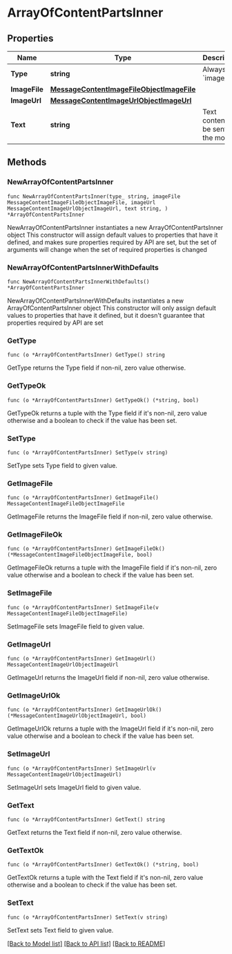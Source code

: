 # ArrayOfContentPartsInner

## Properties

Name | Type | Description | Notes
------------ | ------------- | ------------- | -------------
**Type** | **string** | Always &#x60;image_file&#x60;. | 
**ImageFile** | [**MessageContentImageFileObjectImageFile**](MessageContentImageFileObjectImageFile.md) |  | 
**ImageUrl** | [**MessageContentImageUrlObjectImageUrl**](MessageContentImageUrlObjectImageUrl.md) |  | 
**Text** | **string** | Text content to be sent to the model | 

## Methods

### NewArrayOfContentPartsInner

`func NewArrayOfContentPartsInner(type_ string, imageFile MessageContentImageFileObjectImageFile, imageUrl MessageContentImageUrlObjectImageUrl, text string, ) *ArrayOfContentPartsInner`

NewArrayOfContentPartsInner instantiates a new ArrayOfContentPartsInner object
This constructor will assign default values to properties that have it defined,
and makes sure properties required by API are set, but the set of arguments
will change when the set of required properties is changed

### NewArrayOfContentPartsInnerWithDefaults

`func NewArrayOfContentPartsInnerWithDefaults() *ArrayOfContentPartsInner`

NewArrayOfContentPartsInnerWithDefaults instantiates a new ArrayOfContentPartsInner object
This constructor will only assign default values to properties that have it defined,
but it doesn't guarantee that properties required by API are set

### GetType

`func (o *ArrayOfContentPartsInner) GetType() string`

GetType returns the Type field if non-nil, zero value otherwise.

### GetTypeOk

`func (o *ArrayOfContentPartsInner) GetTypeOk() (*string, bool)`

GetTypeOk returns a tuple with the Type field if it's non-nil, zero value otherwise
and a boolean to check if the value has been set.

### SetType

`func (o *ArrayOfContentPartsInner) SetType(v string)`

SetType sets Type field to given value.


### GetImageFile

`func (o *ArrayOfContentPartsInner) GetImageFile() MessageContentImageFileObjectImageFile`

GetImageFile returns the ImageFile field if non-nil, zero value otherwise.

### GetImageFileOk

`func (o *ArrayOfContentPartsInner) GetImageFileOk() (*MessageContentImageFileObjectImageFile, bool)`

GetImageFileOk returns a tuple with the ImageFile field if it's non-nil, zero value otherwise
and a boolean to check if the value has been set.

### SetImageFile

`func (o *ArrayOfContentPartsInner) SetImageFile(v MessageContentImageFileObjectImageFile)`

SetImageFile sets ImageFile field to given value.


### GetImageUrl

`func (o *ArrayOfContentPartsInner) GetImageUrl() MessageContentImageUrlObjectImageUrl`

GetImageUrl returns the ImageUrl field if non-nil, zero value otherwise.

### GetImageUrlOk

`func (o *ArrayOfContentPartsInner) GetImageUrlOk() (*MessageContentImageUrlObjectImageUrl, bool)`

GetImageUrlOk returns a tuple with the ImageUrl field if it's non-nil, zero value otherwise
and a boolean to check if the value has been set.

### SetImageUrl

`func (o *ArrayOfContentPartsInner) SetImageUrl(v MessageContentImageUrlObjectImageUrl)`

SetImageUrl sets ImageUrl field to given value.


### GetText

`func (o *ArrayOfContentPartsInner) GetText() string`

GetText returns the Text field if non-nil, zero value otherwise.

### GetTextOk

`func (o *ArrayOfContentPartsInner) GetTextOk() (*string, bool)`

GetTextOk returns a tuple with the Text field if it's non-nil, zero value otherwise
and a boolean to check if the value has been set.

### SetText

`func (o *ArrayOfContentPartsInner) SetText(v string)`

SetText sets Text field to given value.



[[Back to Model list]](../README.md#documentation-for-models) [[Back to API list]](../README.md#documentation-for-api-endpoints) [[Back to README]](../README.md)


